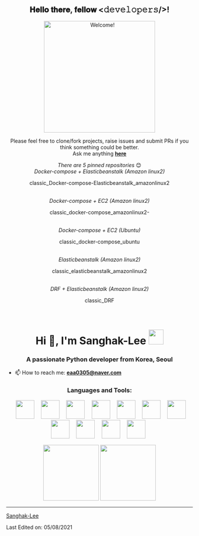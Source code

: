 <div align="center">
<h2> 𝐇𝐞𝐥𝐥𝐨 𝐭𝐡𝐞𝐫𝐞, 𝐟𝐞𝐥𝐥𝐨𝐰 <𝚍𝚎𝚟𝚎𝚕𝚘𝚙𝚎𝚛𝚜/>!</h2>
</div>

<div align="center" width="50">

<img src="http://imgur.com/fqVVKjI.gif" alt="Welcome!" width="300"/>

</div>

<div align="center">
    
Please feel free to clone/fork projects, raise issues and submit PRs if you think something could be better. <br>
Ask me anything <a href="https://github.com/Sanghak-Lee/Sanghak-Lee/issues/new"><b>here</b></a>
    
<i>There are 5 pinned repositories</i> 😊<br>
    <i>Docker-compose + Elasticbeanstalk (Amazon linux2)</i><p>classic_Docker-compose-Elasticbeanstalk_amazonlinux2</p><br>
    <i>Docker-compose + EC2 (Amazon linux2)</i><p>classic_docker-compose_amazonlinux2-</p><br>
    <i>Docker-compose + EC2 (Ubuntu)</i><p>classic_docker-compose_ubuntu</p><br>
    <i>                 Elasticbeanstalk (Amazon linux2)</i><p>classic_elasticbeanstalk_amazonlinux2</p><br>
    <i>DRF + Elasticbeanstalk (Amazon linux2)</i><p>classic_DRF</p><br>
</div>

<h1 align="center">Hi 👋, I'm Sanghak-Lee <img height="40" src="https://emoji.gg/assets/emoji/7333-parrotdance.gif"></h1>
<h3 align="center">A passionate Python developer from Korea, Seoul</h3>

- 📫 How to reach me: **eaa0305@naver.com**

<div align="center">
</div>

<h3 align="center">Languages and Tools:</h3>

<p align="center"> 
  <code> <img height="50" src="https://www.vectorlogo.zone/logos/java/java-ar21.svg"> </code>
  <code> <img height="50" src="https://www.vectorlogo.zone/logos/jupyter/jupyter-ar21.svg"> </code>
  <code> <img height="50" src="https://www.vectorlogo.zone/logos/w3_html5/w3_html5-ar21.svg"> </code>
  <code> <img height="50" src="https://www.vectorlogo.zone/logos/mysql/mysql-ar21.svg"> </code>
  <code> <img height="50" src="https://www.vectorlogo.zone/logos/djangoproject/djangoproject-ar21.svg"> </code>
  <code> <img height="50" src="https://www.vectorlogo.zone/logos/reactjs/reactjs-ar21.svg"> </code>
  <code> <img height="50" src="https://www.logo.wine/a/logo/Solidity/Solidity-Logo.wine.svg"> </code>
  <code> <img height="50" src="https://www.vectorlogo.zone/logos/javascript/javascript-ar21.svg"> </code>
  <code> <img height="50" src="https://www.vectorlogo.zone/logos/netlifyapp_watercss/netlifyapp_watercss-ar21.svg"> </code>
  <code> <img height="50" src="https://www.vectorlogo.zone/logos/docker/docker-official.svg"> </code>
  <code> <img height="50" src="https://www.vectorlogo.zone/logos/tensorflow/tensorflow-ar21.svg"> </code>
 
</p>

<p align= "center">
  <img height= "150" src="https://github-readme-stats.vercel.app/api?username=Sanghak-Lee&theme=react&show_icons=true&include_all_commits=true" />
  <img height= "150" src="https://github-readme-stats.vercel.app/api/top-langs/?username=Sanghak-Lee&theme=react&layout=compact" />
</p>

------

[Sanghak-Lee](https://github.com/Sanghak-Lee)

Last Edited on: 05/08/2021
